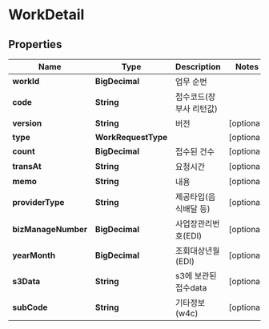 

# WorkDetail


## Properties

Name | Type | Description | Notes
------------ | ------------- | ------------- | -------------
**workId** | **BigDecimal** | 업무 순번 | 
**code** | **String** | 접수코드(장부사 리턴값) | 
**version** | **String** | 버전 |  [optional]
**type** | **WorkRequestType** |  |  [optional]
**count** | **BigDecimal** | 접수된 건수 |  [optional]
**transAt** | **String** | 요청시간 |  [optional]
**memo** | **String** | 내용 |  [optional]
**providerType** | **String** | 제공타입(음식배달 등) |  [optional]
**bizManageNumber** | **BigDecimal** | 사업장관리번호(EDI) |  [optional]
**yearMonth** | **BigDecimal** | 조회대상년월(EDI) |  [optional]
**s3Data** | **String** | s3에 보관된 접수data |  [optional]
**subCode** | **String** | 기타정보(w4c) |  [optional]



